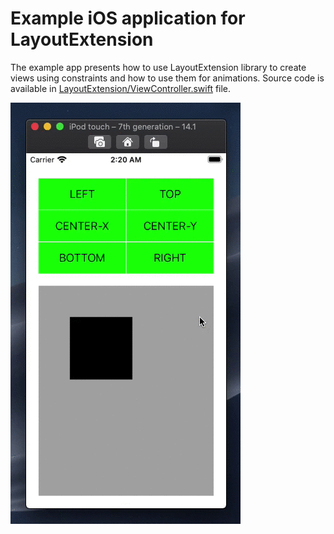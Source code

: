 # Example iOS application for LayoutExtension

The example app presents how to use LayoutExtension library to create views using constraints and how to use them for animations. Source code is available in [LayoutExtension/ViewController.swift](LayoutExtension/ViewController.swift) file.

![Screen recording](README/example-app.gif)
